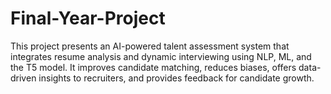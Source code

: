 # Final-Year-Project
This project presents an AI-powered talent assessment system that integrates resume analysis and dynamic interviewing using NLP, ML, and the T5 model. It improves candidate matching, reduces biases, offers data-driven insights to recruiters, and provides feedback for candidate growth.
